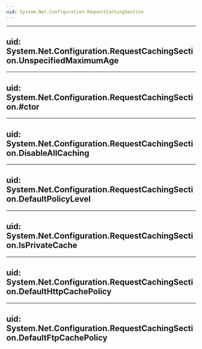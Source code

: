 ```yaml
---
uid: System.Net.Configuration.RequestCachingSection
---
```


---
uid: System.Net.Configuration.RequestCachingSection.UnspecifiedMaximumAge
---

---
uid: System.Net.Configuration.RequestCachingSection.#ctor
---

---
uid: System.Net.Configuration.RequestCachingSection.DisableAllCaching
---

---
uid: System.Net.Configuration.RequestCachingSection.DefaultPolicyLevel
---

---
uid: System.Net.Configuration.RequestCachingSection.IsPrivateCache
---

---
uid: System.Net.Configuration.RequestCachingSection.DefaultHttpCachePolicy
---

---
uid: System.Net.Configuration.RequestCachingSection.DefaultFtpCachePolicy
---
